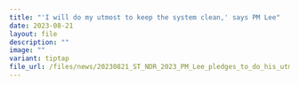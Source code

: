 ```yaml
---
title: "'I will do my utmost to keep the system clean,' says PM Lee"
date: 2023-08-21
layout: file
description: ""
image: ""
variant: tiptap
file_url: /files/news/20230821_ST_NDR_2023_PM_Lee_pledges_to_do_his_utmost_to_keep_the_system_clean.pdf
---
```

